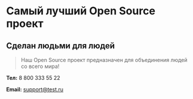 # Самый лучший Open Source проект

## Сделан людьми для людей

> Наш Open Source проект предназначен для объединения людей со всего мира!

**Тел:**   8 800 333 55 22


**Email:** [support@test.ru](mailto:support@test.ru)
